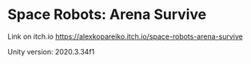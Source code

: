 # Space Robots: Arena Survive

Link on itch.io https://alexkopareiko.itch.io/space-robots-arena-survive

Unity version: 2020.3.34f1
